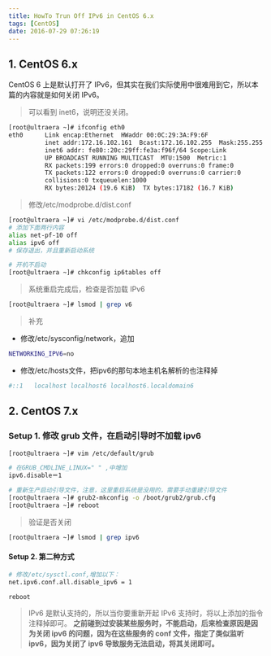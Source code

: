 ```yaml
---
title: HowTo Trun Off IPv6 in CentOS 6.x
tags: [CentOS]
date: 2016-07-29 07:26:19
---
```


## 1. CentOS 6.x

CentOS 6 上是默认打开了 IPv6，但其实在我们实际使用中很难用到它，所以本篇的内容就是如何关闭 IPv6。

> 可以看到 inet6，说明还没关闭。

```bash
[root@ultraera ~]# ifconfig eth0
eth0      Link encap:Ethernet  HWaddr 00:0C:29:3A:F9:6F
          inet addr:172.16.102.161  Bcast:172.16.102.255  Mask:255.255.255.0
          inet6 addr: fe80::20c:29ff:fe3a:f96f/64 Scope:Link
          UP BROADCAST RUNNING MULTICAST  MTU:1500  Metric:1
          RX packets:199 errors:0 dropped:0 overruns:0 frame:0
          TX packets:122 errors:0 dropped:0 overruns:0 carrier:0
          collisions:0 txqueuelen:1000
          RX bytes:20124 (19.6 KiB)  TX bytes:17182 (16.7 KiB)
```

> 修改/etc/modprobe.d/dist.conf

```bash
[root@ultraera ~]# vi /etc/modprobe.d/dist.conf
# 添加下面两行内容
alias net-pf-10 off
alias ipv6 off
# 保存退出，并且重新启动系统

# 开机不启动
[root@ultraera ~]# chkconfig ip6tables off
```

> 系统重启完成后，检查是否加载 IPv6

```bash
[root@ultraera ~]# lsmod | grep v6
```

> 补充

* 修改/etc/sysconfig/network，追加

```bash
NETWORKING_IPV6=no
```

* 修改/etc/hosts文件，把ipv6的那句本地主机名解析的也注释掉

```bash
#::1   localhost localhost6 localhost6.localdomain6
```

## 2. CentOS 7.x

### Setup 1. 修改 grub 文件，在启动引导时不加载 ipv6

```bash
[root@ultraera ~]# vim /etc/default/grub

# 在GRUB_CMDLINE_LINUX=" " ,中增加
ipv6.disable＝1

# 重新生产启动引导文件，注意，这里重启系统是没用的，需要手动重建引导文件
[root@ultraera ~]# grub2-mkconfig -o /boot/grub2/grub.cfg
[root@ultraera ~]# reboot
```

> 验证是否关闭

```bash
[root@ultraera ~]# lsmod | grep ipv6
```

#### Setup 2. 第二种方式

```bash
# 修改/etc/sysctl.conf,增加以下：
net.ipv6.conf.all.disable_ipv6 = 1

reboot
```

> IPv6 是默认支持的，所以当你要重新开起 IPv6 支持时，将以上添加的指令注释掉即可。
> **之前碰到过安装某些服务时，不能启动，后来检查原因是因为关闭 ipv6 的问题，因为在这些服务的 conf 文件，指定了类似监听 ipv6，因为关闭了 ipv6 导致服务无法启动，将其关闭即可。**
